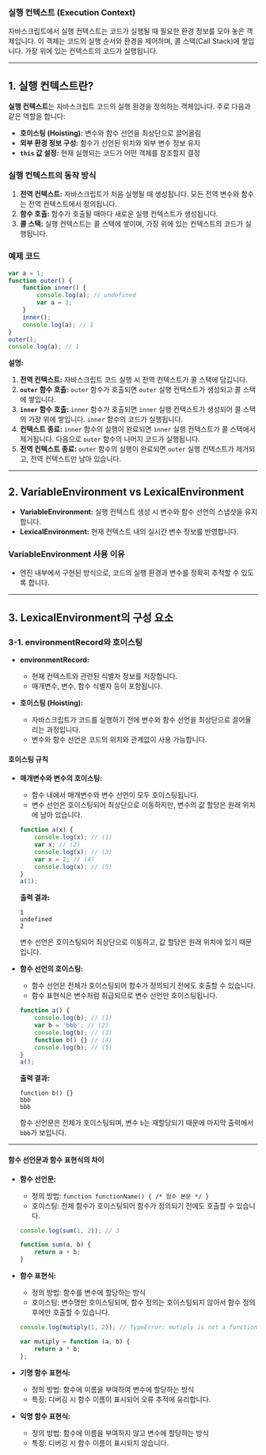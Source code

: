 ### 실행 컨텍스트 (Execution Context)

자바스크립트에서 실행 컨텍스트는 코드가 실행될 때 필요한 환경 정보를 모아 놓은 객체입니다. 이 객체는 코드의 실행 순서와 환경을 제어하며, 콜 스택(Call Stack)에 쌓입니다. 가장 위에 있는 컨텍스트의 코드가 실행됩니다.

---

## 1. 실행 컨텍스트란?

**실행 컨텍스트**는 자바스크립트 코드의 실행 환경을 정의하는 객체입니다. 주로 다음과 같은 역할을 합니다:

-   **호이스팅 (Hoisting):** 변수와 함수 선언을 최상단으로 끌어올림
-   **외부 환경 정보 구성:** 함수가 선언된 위치와 외부 변수 정보 유지
-   **`this` 값 설정:** 현재 실행되는 코드가 어떤 객체를 참조할지 결정

### 실행 컨텍스트의 동작 방식

1. **전역 컨텍스트:** 자바스크립트가 처음 실행될 때 생성됩니다. 모든 전역 변수와 함수는 전역 컨텍스트에서 정의됩니다.
2. **함수 호출:** 함수가 호출될 때마다 새로운 실행 컨텍스트가 생성됩니다.
3. **콜 스택:** 실행 컨텍스트는 콜 스택에 쌓이며, 가장 위에 있는 컨텍스트의 코드가 실행됩니다.

### 예제 코드

```javascript
var a = 1;
function outer() {
    function inner() {
        console.log(a); // undefined
        var a = 3;
    }
    inner();
    console.log(a); // 1
}
outer();
console.log(a); // 1
```

**설명:**

1. **전역 컨텍스트:** 자바스크립트 코드 실행 시 전역 컨텍스트가 콜 스택에 담깁니다.
2. **`outer` 함수 호출:** `outer` 함수가 호출되면 `outer` 실행 컨텍스트가 생성되고 콜 스택에 쌓입니다.
3. **`inner` 함수 호출:** `inner` 함수가 호출되면 `inner` 실행 컨텍스트가 생성되어 콜 스택의 가장 위에 쌓입니다. `inner` 함수의 코드가 실행됩니다.
4. **컨텍스트 종료:** `inner` 함수의 실행이 완료되면 `inner` 실행 컨텍스트가 콜 스택에서 제거됩니다. 다음으로 `outer` 함수의 나머지 코드가 실행됩니다.
5. **전역 컨텍스트 종료:** `outer` 함수의 실행이 완료되면 `outer` 실행 컨텍스트가 제거되고, 전역 컨텍스트만 남아 있습니다.

---

## 2. VariableEnvironment vs LexicalEnvironment

-   **VariableEnvironment:** 실행 컨텍스트 생성 시 변수와 함수 선언의 스냅샷을 유지합니다.
-   **LexicalEnvironment:** 현재 컨텍스트 내의 실시간 변수 정보를 반영합니다.

### VariableEnvironment 사용 이유

-   엔진 내부에서 구현된 방식으로, 코드의 실행 환경과 변수를 정확히 추적할 수 있도록 합니다.

---

## 3. LexicalEnvironment의 구성 요소

### 3-1. environmentRecord와 호이스팅

-   **environmentRecord:**

    -   현재 컨텍스트와 관련된 식별자 정보를 저장합니다.
    -   매개변수, 변수, 함수 식별자 등이 포함됩니다.

-   **호이스팅 (Hoisting):**
    -   자바스크립트가 코드를 실행하기 전에 변수와 함수 선언을 최상단으로 끌어올리는 과정입니다.
    -   변수와 함수 선언은 코드의 위치와 관계없이 사용 가능합니다.

#### 호이스팅 규칙

-   **매개변수와 변수의 호이스팅:**

    -   함수 내에서 매개변수와 변수 선언이 모두 호이스팅됩니다.
    -   변수 선언은 호이스팅되어 최상단으로 이동하지만, 변수의 값 할당은 원래 위치에 남아 있습니다.

    ```javascript
    function a(x) {
        console.log(x); // (1)
        var x; // (2)
        console.log(x); // (3)
        var x = 2; // (4)
        console.log(x); // (5)
    }
    a(1);
    ```

    **출력 결과:**

    ```
    1
    undefined
    2
    ```

    변수 선언은 호이스팅되어 최상단으로 이동하고, 값 할당은 원래 위치에 있기 때문입니다.

-   **함수 선언의 호이스팅:**

    -   함수 선언은 전체가 호이스팅되어 함수가 정의되기 전에도 호출할 수 있습니다.
    -   함수 표현식은 변수처럼 취급되므로 변수 선언만 호이스팅됩니다.

    ```javascript
    function a() {
        console.log(b); // (1)
        var b = 'bbb'; // (2)
        console.log(b); // (3)
        function b() {} // (4)
        console.log(b); // (5)
    }
    a();
    ```

    **출력 결과:**

    ```
    function b() {}
    bbb
    bbb
    ```

    함수 선언문은 전체가 호이스팅되며, 변수 `b`는 재할당되기 때문에 마지막 출력에서 `bbb`가 보입니다.

---

#### 함수 선언문과 함수 표현식의 차이

-   **함수 선언문:**

    -   정의 방법: `function functionName() { /* 함수 본문 */ }`
    -   호이스팅: 전체 함수가 호이스팅되어 함수가 정의되기 전에도 호출할 수 있습니다.

    ```javascript
    console.log(sum(1, 2)); // 3

    function sum(a, b) {
        return a + b;
    }
    ```

-   **함수 표현식:**

    -   정의 방법: 함수를 변수에 할당하는 방식
    -   호이스팅: 변수명만 호이스팅되며, 함수 정의는 호이스팅되지 않아서 함수 정의 후에만 호출할 수 있습니다.

    ```javascript
    console.log(mutiply(1, 2)); // TypeError: mutiply is not a function

    var mutiply = function (a, b) {
        return a * b;
    };
    ```

-   **기명 함수 표현식:**

    -   정의 방법: 함수에 이름을 부여하여 변수에 할당하는 방식
    -   특징: 디버깅 시 함수 이름이 표시되어 오류 추적에 유리합니다.

-   **익명 함수 표현식:**
    -   정의 방법: 함수에 이름을 부여하지 않고 변수에 할당하는 방식
    -   특징: 디버깅 시 함수 이름이 표시되지 않습니다.
